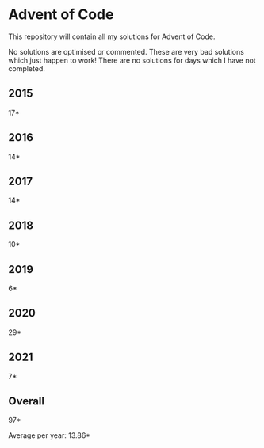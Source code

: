 # Advent of Code

This repository will contain all my solutions for Advent of Code.

No solutions are optimised or commented.  These are very bad solutions which just happen to work!
There are no solutions for days which I have not completed.

## 2015
17*

## 2016 
14*

## 2017
14*

## 2018
10*

## 2019
6*

## 2020
29*

## 2021
7*

## Overall
97*

Average per year: 13.86*
